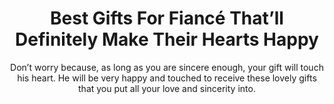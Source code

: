 ---
layout: post
title: Best Gifts For Fiancé That’ll Definitely Make Their Hearts Happy
subtitle: Don’t worry because, as long as you are sincere enough, your gift will touch his heart.&nbsp;He will be very happy and touched to receive these lovely gifts that you put all your love and sincerity into.
header-img: "img/post/2023/09/copied/medium_gifts_for_fiance_5f0be7a682.jpg"
header-style: text
permalink: "/gifts-fiance/"
catalog: true
tags:
  - Recipients 
  - Men
---  
